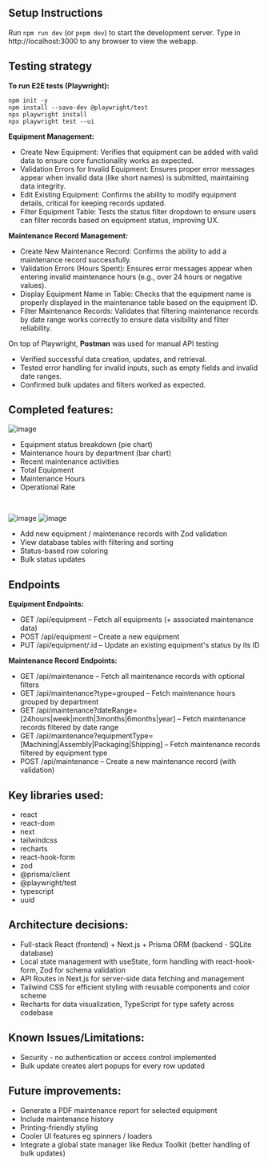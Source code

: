 ## Setup Instructions
Run `npm run dev` (or `pnpm dev`) to start the development server. 
Type in http://localhost:3000 to any browser to view the webapp.

## Testing strategy
**To run E2E tests (Playwright):**

    npm init -y
    npm install --save-dev @playwright/test 
    npx playwright install
    npx playwright test --ui

**Equipment Management:**

- Create New Equipment: Verifies that equipment can be added with valid data to ensure core functionality works as expected.
- Validation Errors for Invalid Equipment: Ensures proper error messages appear when invalid data (like short names) is submitted, maintaining data integrity.
- Edit Existing Equipment: Confirms the ability to modify equipment details, critical for keeping records updated.
- Filter Equipment Table: Tests the status filter dropdown to ensure users can filter records based on equipment status, improving UX.


**Maintenance Record Management:**

- Create New Maintenance Record: Confirms the ability to add a maintenance record successfully.
- Validation Errors (Hours Spent): Ensures error messages appear when entering invalid maintenance hours (e.g., over 24 hours or negative values).
- Display Equipment Name in Table: Checks that the equipment name is properly displayed in the maintenance table based on the equipment ID.
- Filter Maintenance Records: Validates that filtering maintenance records by date range works correctly to ensure data visibility and filter reliability.

On top of Playwright, **Postman** was used for manual API testing
- Verified successful data creation, updates, and retrieval.
- Tested error handling for invalid inputs, such as empty fields and invalid date ranges.
- Confirmed bulk updates and filters worked as expected.

## Completed features:
![image](https://github.com/user-attachments/assets/8a24a4e7-3a7a-40b9-b568-4a57cfa61094)

- Equipment status breakdown (pie chart)
- Maintenance hours by department (bar chart)
- Recent maintenance activities
- Total Equipment
- Maintenance Hours
- Operational Rate
<br />

![image](https://github.com/user-attachments/assets/3418cee6-a164-4a10-987e-c65d33f97fb1)
![image](https://github.com/user-attachments/assets/169718db-68d5-471f-87d4-aca790696e92)

- Add new equipment / maintenance records with Zod validation
- View database tables with filtering and sorting
- Status-based row coloring
- Bulk status updates

## Endpoints
**Equipment Endpoints:**
- GET /api/equipment – Fetch all equipments (+ associated maintenance data)
- POST /api/equipment – Create a new equipment
- PUT /api/equipment/:id – Update an existing equipment's status by its ID

**Maintenance Record Endpoints:**
- GET /api/maintenance – Fetch all maintenance records with optional filters
- GET /api/maintenance?type=grouped – Fetch maintenance hours grouped by department
- GET /api/maintenance?dateRange=[24hours|week|month|3months|6months|year] – Fetch maintenance records filtered by date range
- GET /api/maintenance?equipmentType=[Machining|Assembly|Packaging|Shipping] – Fetch maintenance records filtered by equipment type
- POST /api/maintenance – Create a new maintenance record (with validation)

## Key libraries used:
- react
- react-dom
- next
- tailwindcss
- recharts
- react-hook-form
- zod
- @prisma/client
- @playwright/test
- typescript
- uuid

## Architecture decisions:
- Full-stack React (frontend) + Next.js + Prisma ORM (backend - SQLite database)
- Local state management with useState, form handling with react-hook-form, Zod for schema validation
- API Routes in Next.js for server-side data fetching and management
- Tailwind CSS for efficient styling with reusable components and color scheme
- Recharts for data visualization, TypeScript for type safety across codebase

## Known Issues/Limitations:
- Security - no authentication or access control implemented
- Bulk update creates alert popups for every row updated

## Future improvements:
- Generate a PDF maintenance report for selected equipment
- Include maintenance history
- Printing-friendly styling
- Cooler UI features eg spinners / loaders
- Integrate a global state manager like Redux Toolkit (better handling of bulk updates)
